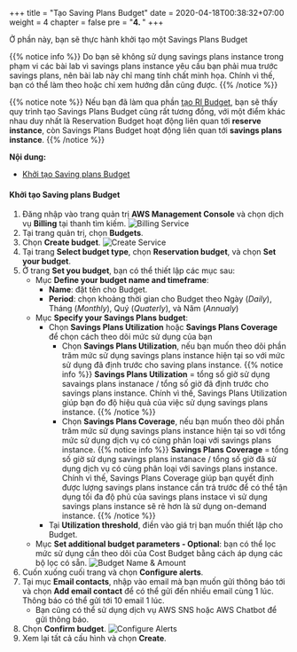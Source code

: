 +++
title = "Tạo Saving Plans Budget"
date = 2020-04-18T00:38:32+07:00
weight = 4
chapter = false
pre = "<b>4. </b>"
+++

Ở phần này, bạn sẽ thực hành khởi tạo một Savings Plans Budget

{{% notice info %}}
Do bạn sẽ không sử dụng savings plans instance trong phạm vi các bài lab vì savings plans instance yêu cầu bạn phải mua trước savings plans, nên bài lab này chỉ mang tính chất minh họa. Chính vì thế, bạn có thể làm theo hoặc chỉ xem hướng dẫn cũng được.
{{% /notice %}}

{{% notice note %}}
Nếu bạn đã làm qua phần [tạo RI Budget](../3-reservation-budgets), bạn sẽ thấy quy trình tạo Savings Plans Budget cũng rất tương đồng, với một điểm khác nhau duy nhất là Reservation Budget hoạt động liên quan tới **reserve instance**, còn Savings Plans Budget hoạt động liên quan tới **savings plans instance**.
{{% /notice %}}

**Nội dung:**
- [Khởi tạo Saving plans Budget](#khởi-tạo-saving-plans-budget)

#### Khởi tạo Saving plans Budget

1. Đăng nhập vào trang quản trị **AWS Management Console** và chọn dịch vụ **Billing** tại thanh tìm kiếm.
![Billing Service](/images/4-budget/CostBudget/1_FindBilling.png?width=90pc)
2. Tại trang quản trị, chọn **Budgets**. 
3. Chọn **Create budget**.
![Create Service](/images/4-budget/CostBudget/1_CreateBudget.png?width=90pc)
4. Tại trang **Select budget type**, chọn **Reservation budget**, và chọn **Set your budget**.
5. Ở trang **Set you budget**, bạn có thể thiết lập các mục sau:
    - Mục **Define your budget name and timeframe**:
        - **Name**: đặt tên cho Budget.
        - **Period**: chọn khoảng thời gian cho Budget theo Ngày (*Daily*), Tháng (*Monthly*), Quý (*Quaterly*), và Năm (*Annualy*)
    - Mục **Specify your Savings Plans budget**:
        - Chọn **Savings Plans Utilization** hoặc **Savings Plans Coverage** để chọn cách theo dõi mức sử dụng của bạn
            + Chọn **Savings Plans Utilization**, nếu bạn muốn theo dõi phần trăm mức sử dụng savings plans instance hiện tại so với mức sử dụng đã định trước cho saving plans instance.
{{% notice info %}}
**Savings Plans Utilization** = tổng số giờ sử dụng savaings plans instanace / tổng số giờ đã định trước cho savings plans instance. Chính vì thế, Savings Plans Utilization giúp bạn đo độ hiệu quả của việc sử dụng savings plans instance.
{{% /notice %}}
            + Chọn **Savings Plans Coverage**, nếu bạn muốn theo dõi phần trăm mức sử dụng savings plans instance hiện tại so với tổng mức sử dụng dịch vụ có cùng phân loại với savings plans instance.
{{% notice info %}}
**Savings Plans Coverage** = tổng số giờ sử dụng savings plans instanace / tổng số giờ đã sử dụng dịch vụ có cùng phân loại với savings plans instance. Chính vì thế, Savings Plans Coverage giúp bạn quyết định được lượng savings plans instance cần trả trước để có thể tận dụng tối đa độ phủ của savings plans instace vì sử dụng savings plans instance sẽ rẻ hơn là sử dụng on-demand instance.
{{% /notice %}}
        - Tại **Utilization threshold**, điền vào giá trị bạn muốn thiết lập cho Budget.
    - Mục **Set additional budget parameters - Optional**: bạn có thể lọc mức sử dụng cần theo dõi của Cost Budget bằng cách áp dụng các bộ lọc có sẵn.
![Budget Name & Amount](/images/4-budget/SavingPlansBudget/4_BudgetNAme&Amount.png?width=90pc)
6. Cuốn xuống cuối trang và chọn **Configure alerts**.
7. Tại mục **Email contacts**, nhập vào email mà bạn muốn gửi thông báo tới và chọn **Add email contact** để có thể gửi đến nhiều email cùng 1 lúc. Thông báo có thể gửi tới 10 email 1 lúc. 
    - Bạn cũng có thể sử dụng dịch vụ AWS SNS hoặc AWS Chatbot để gửi thông báo.  
8. Chọn **Confirm budget**.
![Configure Alerts](/images/4-budget/SavingPlansBudget/4_ConfigureAlerts.png?width=90pc)
9. Xem lại tất cả cấu hình và chọn **Create**.